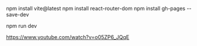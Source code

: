 npm install vite@latest
npm install react-router-dom
npm install gh-pages --save-dev

npm run dev

https://www.youtube.com/watch?v=o05ZP6_JQqE